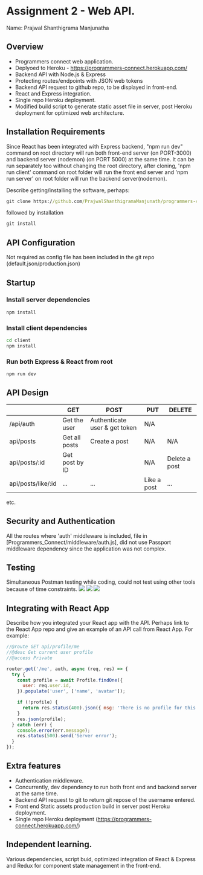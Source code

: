 # Assignment 2 - Web API.

Name: Prajwal Shanthigrama Manjunatha

## Overview

+ Programmers connect web application.
+ Deplyoed to Heroku - https://programmers-connect.herokuapp.com/
+ Backend API with Node.js & Express
+ Protecting routes/endpoints with JSON web tokens
+ Backend API request to github repo, to be displayed in front-end.
+ React and Express integration. 
+ Single repo Heroku deployment.
+ Modified build script to generate static asset file in server, post Heroku deployment for optimized web architecture.

## Installation Requirements

Since React has been integrated with Express backend, "npm run dev" command on root directory will run both front-end server (on PORT-3000) and backend server (nodemon) (on PORT 5000) at the same time. It can be run separately too without changing the root directory, after cloning, 'npm run client' command on root folder will run the front end server and 'npm run server' on root folder will run the backend server(nodemon).


Describe getting/installing the software, perhaps:

```bat
git clone https://github.com/PrajwalShanthigramaManjunath/programmers-connect.git
```

followed by installation

```bat
git install
```

## API Configuration
Not required as config file has been included in the git repo (default.json/production.json)

## Startup
### Install server dependencies

```bash
npm install
```

### Install client dependencies

```bash
cd client
npm install
```

### Run both Express & React from root

```bash
npm run dev
```

## API Design


|  |  GET | POST | PUT | DELETE
| -- | -- | -- | -- | -- 
| /api/auth |Get the user | Authenticate user & get token | N/A |
| api/posts | Get all posts |Create a post  | N/A | N/A|
|  api/posts/:id| Get post by ID |  | N/A | Delete a post  |
| api/posts/like/:id | ... | ... | Like a post | ...

etc.

## Security and Authentication
All the routes where 'auth' middleware is included, file in [Programmers_Connect/middleware/auth.js], did not use Passport middleware dependency since the application was not complex. 

## Testing
Simultaneous Postman testing while coding, could not test using other tools because of time constraints.
![][image1]
![][image2]
![][image3]

## Integrating with React App

Describe how you integrated your React app with the API. Perhaps link to the React App repo and give an example of an API call from React App. For example: 

~~~Javascript
//@route GET api/profile/me
//@desc Get current user profile
//@access Private

router.get('/me', auth, async (req, res) => {
  try {
    const profile = await Profile.findOne({
      user: req.user.id,
    }).populate('user', ['name', 'avatar']);

    if (!profile) {
      return res.status(400).json({ msg: 'There is no profile for this user' });
    }
    res.json(profile);
  } catch (err) {
    console.error(err.message);
    res.status(500).send('Server error');
  }
});

~~~

## Extra features

+ Authentication middleware.
+ Concurrently, dev dependency to run both front end and backend server at the same time.
+ Backend API request to git to return git repose of the username entered.
+ Front end Static assets production build in server post Heroku deployment. 
+ Single repo Heroku deployment (https://programmers-connect.herokuapp.com/)
 
## Independent learning.

Various dependencies, script buid, optimized integration of React & Express and Redux for component state management in the front-end.  


[image1]: ./testing.png
[image2]: ./testing1.png
[image3]: ./testing2.png
